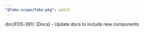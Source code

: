 ```yaml
---
"@fake-scope/fake-pkg": patch
---
```


doc(FDS-391): [Docs] - Update docs to include new components
